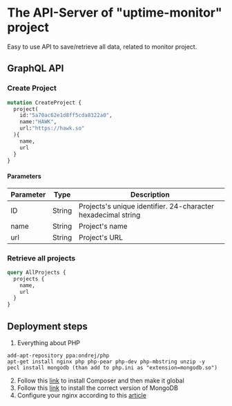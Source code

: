 # The API-Server of "uptime-monitor" project
Easy to use API to save/retrieve all data, related to monitor project.

## GraphQL API

### Create Project
```graphql
mutation CreateProject {
  project(
    id:"5a70ac62e1d8ff5cda8322a0",
    name:"HAWK",
    url:"https://hawk.so"
  ){
    name,
    url
  }
}
```
#### Parameters
| Parameter | Type | Description |
| -- | -- | -- |
| ID | String | Projects's unique identifier. 24-character hexadecimal string |
| name | String | Project's name |
| url | String | Project's URL |

### Retrieve all projects
```graphql
query AllProjects {
  projects {
    name,
    url
  }
}
```

## Deployment steps
1. Everything about PHP
```
add-apt-repository ppa:ondrej/php
apt-get install nginx php php-pear php-dev php-mbstring unzip -y
pecl install mongodb (than add to php.ini as "extension=mongodb.so")
```
2. Follow this <a href="https://getcomposer.org/download/">link</a> to install Composer and then make it global
3. Follow this <a href="https://docs.mongodb.com/manual/tutorial/install-mongodb-on-ubuntu/">link</a> to install the correct version of MongoDB
4. Configure your nginx according to this <a href="https://ifmo.su/devops-basics">article</a>
